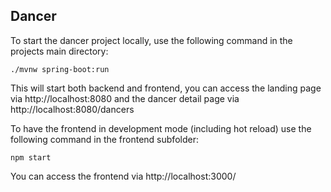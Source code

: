 ## Dancer

To start the dancer project locally, use the following command
in the projects main directory:

```
./mvnw spring-boot:run
```

This will start both backend and frontend, you can access the landing page via http://localhost:8080
and the dancer detail page via http://localhost:8080/dancers

To have the frontend in development mode (including hot reload) use the following command in the frontend
subfolder:

```
npm start
``` 

You can access the frontend via http://localhost:3000/